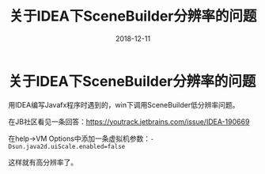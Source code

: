 ﻿---
layout: post
title: "关于IDEA下SceneBuilder分辨率的问题"
date: 2018-12-11
excerpt: "javafx"
tags: ["JavaFX","Java"]
comments: True
---

# 关于IDEA下SceneBuilder分辨率的问题

用IDEA编写Javafx程序时遇到的，win下调用SceneBuilder低分辨率问题。

在JB社区看见一条回答：<https://youtrack.jetbrains.com/issue/IDEA-190669>

在help->VM Options中添加一条虚拟机参数：`-Dsun.java2d.uiScale.enabled=false`

这样就有高分辨率了。